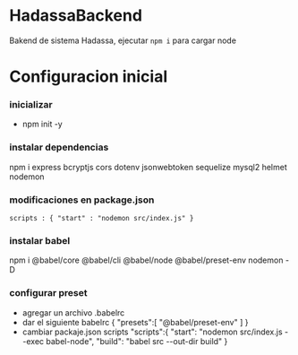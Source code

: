 # HadassaBackend
Bakend de sistema Hadassa, ejecutar `npm i` para cargar node

# Configuracion inicial

### inicializar

- npm init -y

### instalar dependencias

npm i express bcryptjs cors dotenv jsonwebtoken sequelize mysql2 helmet nodemon

### modificaciones en package.json

`scripts : {
    "start" : "nodemon src/index.js"
}`

### instalar babel

npm i @babel/core @babel/cli @babel/node @babel/preset-env nodemon -D

### configurar preset

- agregar un archivo .babelrc
- dar el siguiente babelrc
{
    "presets":[
        "@babel/preset-env"
    ]
}
- cambiar packaje.json scripts 
    "scripts":{
        "start": "nodemon src/index.js --exec babel-node",
        "build": "babel src --out-dir build"
    }
